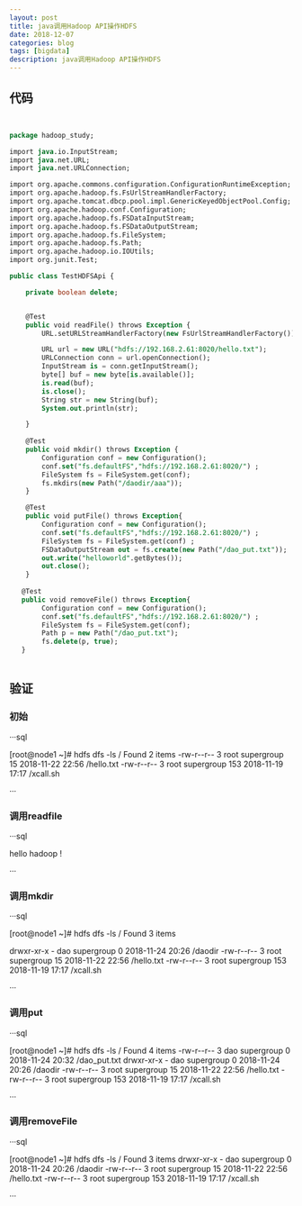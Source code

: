 ```yaml
---
layout: post
title: java调用Hadoop API操作HDFS
date: 2018-12-07
categories: blog
tags: [bigdata]
description: java调用Hadoop API操作HDFS
---
```

##  代码

```sql


package hadoop_study;

import java.io.InputStream;
import java.net.URL;
import java.net.URLConnection;

import org.apache.commons.configuration.ConfigurationRuntimeException;
import org.apache.hadoop.fs.FsUrlStreamHandlerFactory;
import org.apache.tomcat.dbcp.pool.impl.GenericKeyedObjectPool.Config;
import org.apache.hadoop.conf.Configuration;
import org.apache.hadoop.fs.FSDataInputStream;
import org.apache.hadoop.fs.FSDataOutputStream;
import org.apache.hadoop.fs.FileSystem;
import org.apache.hadoop.fs.Path;
import org.apache.hadoop.io.IOUtils;
import org.junit.Test;

public class TestHDFSApi {

	private boolean delete;


	@Test
	public void readFile() throws Exception {
		URL.setURLStreamHandlerFactory(new FsUrlStreamHandlerFactory());

		URL url = new URL("hdfs://192.168.2.61:8020/hello.txt");
		URLConnection conn = url.openConnection();
		InputStream is = conn.getInputStream();
		byte[] buf = new byte[is.available()];
		is.read(buf);
		is.close();
		String str = new String(buf);
		System.out.println(str);

	}
	
	@Test
	public void mkdir() throws Exception {
		Configuration conf = new Configuration();
		conf.set("fs.defaultFS","hdfs://192.168.2.61:8020/") ;
		FileSystem fs = FileSystem.get(conf);
		fs.mkdirs(new Path("/daodir/aaa"));
	}

	@Test
	public void putFile() throws Exception{
		Configuration conf = new Configuration();
		conf.set("fs.defaultFS","hdfs://192.168.2.61:8020/") ;
		FileSystem fs = FileSystem.get(conf) ;
		FSDataOutputStream out = fs.create(new Path("/dao_put.txt"));
		out.write("helloworld".getBytes());
		out.close();
	}
	
   @Test
   public void removeFile() throws Exception{
		Configuration conf = new Configuration();
		conf.set("fs.defaultFS","hdfs://192.168.2.61:8020/") ;
		FileSystem fs = FileSystem.get(conf);
		Path p = new Path("/dao_put.txt");
		fs.delete(p, true);
   }
   
```

## 验证

###  初始
···sql

[root@node1 ~]# hdfs dfs -ls /
Found 2 items
-rw-r--r--   3 root supergroup         15 2018-11-22 22:56 /hello.txt
-rw-r--r--   3 root supergroup        153 2018-11-19 17:17 /xcall.sh


···

### 调用readfile

···sql

hello hadoop !


···

###  调用mkdir

···sql

[root@node1 ~]# hdfs dfs -ls /
Found 3 items

drwxr-xr-x   - dao  supergroup          0 2018-11-24 20:26 /daodir
-rw-r--r--   3 root supergroup         15 2018-11-22 22:56 /hello.txt
-rw-r--r--   3 root supergroup        153 2018-11-19 17:17 /xcall.sh



···

### 调用put

···sql

[root@node1 ~]# hdfs dfs -ls /
Found 4 items
-rw-r--r--   3 dao  supergroup          0 2018-11-24 20:32 /dao_put.txt
drwxr-xr-x   - dao  supergroup          0 2018-11-24 20:26 /daodir
-rw-r--r--   3 root supergroup         15 2018-11-22 22:56 /hello.txt
-rw-r--r--   3 root supergroup        153 2018-11-19 17:17 /xcall.sh


···

###  调用removeFile

···sql


[root@node1 ~]# hdfs dfs -ls /
Found 3 items
drwxr-xr-x   - dao  supergroup          0 2018-11-24 20:26 /daodir
-rw-r--r--   3 root supergroup         15 2018-11-22 22:56 /hello.txt
-rw-r--r--   3 root supergroup        153 2018-11-19 17:17 /xcall.sh


···